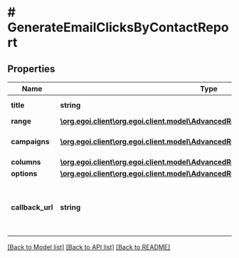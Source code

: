 # # GenerateEmailClicksByContactReport

## Properties

Name | Type | Description | Notes
------------ | ------------- | ------------- | -------------
**title** | **string** | Advanced report title | 
**range** | [**\org.egoi.client\org.egoi.client.model\AdvancedReportRange**](AdvancedReportRange.md) |  | 
**campaigns** | [**\org.egoi.client\org.egoi.client.model\AdvancedReportCampaignsObject[]**](AdvancedReportCampaignsObject.md) | Campaigns of the report | 
**columns** | [**\org.egoi.client\org.egoi.client.model\AdvancedReportEmailClicksByContactColumns**](AdvancedReportEmailClicksByContactColumns.md) |  | 
**options** | [**\org.egoi.client\org.egoi.client.model\AdvancedReportEmailClicksByContactOptions**](AdvancedReportEmailClicksByContactOptions.md) |  | 
**callback_url** | **string** | URL which will receive the information of the report | [optional] 

[[Back to Model list]](../../README.md#documentation-for-models) [[Back to API list]](../../README.md#documentation-for-api-endpoints) [[Back to README]](../../README.md)


